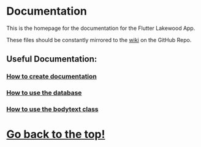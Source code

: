 ﻿# Documentation
This is the homepage for the documentation for the Flutter Lakewood App.

These files should be constantly mirrored to the [wiki](https://github.com/johnwsperry/flutter_lakewood_app/wiki) on the GitHub Repo.

## Useful Documentation:

### [How to create documentation](Tutorials/HowToDoc.md)
### [How to use the database](Database/Database%20Overview.md)
### [How to use the bodytext class](Util/BodyText.md)

# [Go back to the top!](#Documentation)